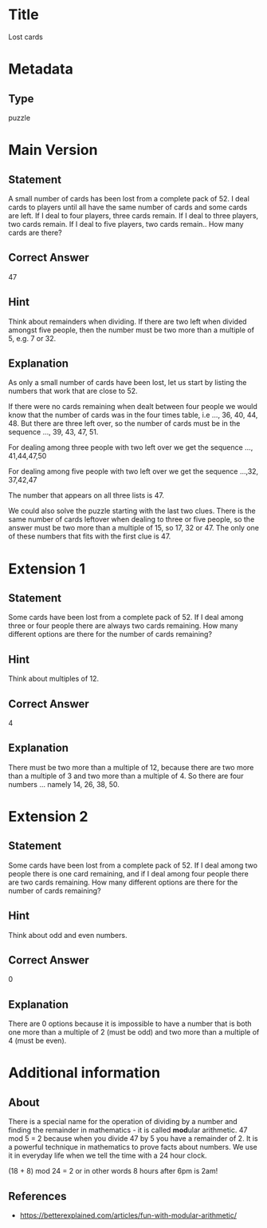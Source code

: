 # Title

Lost cards

# Metadata

## Type

puzzle

# Main Version

## Statement

A small number of cards has been lost from a complete pack of 52. I deal cards to players until all have the same number of cards and some cards are left. If I deal to four players, three cards remain. If I deal to three players, two cards remain. If I deal to five players, two cards remain.. How many cards are there?

## Correct Answer

47

## Hint

Think about remainders when dividing. If there are two left when divided amongst five people, then the number must be two more than a multiple of 5, e.g. 7 or 32.

## Explanation

As only a small number of cards have been lost, let us start by listing the numbers that work that are close to 52.

If there were no cards remaining when dealt between four people we would know that the number of cards was in the four times table, i.e …, 36, 40, 44, 48. But there are three left over, so the number of cards must be in the sequence …, 39, 43, 47, 51.

For dealing among three people with two left over we get the sequence …, 41,44,47,50

For dealing among five people with two left over we get the sequence …,32, 37,42,47

The number that appears on all three lists is 47.

We could also solve the puzzle starting with the last two clues. There is the same number of cards leftover when dealing to three or five people, so the answer must be two more than a multiple of 15, so 17, 32 or 47. The only one of these numbers that fits with the first clue is 47.

# Extension 1

## Statement

Some cards have been lost from a complete pack of 52. If I deal among three or four people there are always two cards remaining. How many different options are there for the number of cards remaining?

## Hint

Think about multiples of 12.

## Correct Answer

4

## Explanation

There must be two more than a multiple of 12, because there are two more than a multiple of 3 and two more than a multiple of 4. So there are four numbers … namely 14, 26, 38, 50.

# Extension 2 

## Statement

Some cards have been lost from a complete pack of 52. If I deal among two people there is one card remaining, and if I deal among four people there are two cards remaining. How many different options are there for the number of cards remaining?

## Hint

Think about odd and even numbers.

## Correct Answer

0

## Explanation

There are 0 options because it is impossible to have a number that is both one more than a multiple of 2 (must be odd) and two more than a multiple of 4 (must be even).

# Additional information

## About

There is a special name for the operation of dividing by a number and finding the remainder in mathematics - it is called **mod**ular arithmetic. 47 mod 5 = 2 because when you divide 47 by 5 you have a remainder of 2. It is a powerful technique in mathematics to prove facts about numbers. We use it in everyday life when we tell the time with a 24 hour clock. 

(18 + 8) mod 24 = 2 or in other words 8 hours after 6pm is 2am! 

## References

* https://betterexplained.com/articles/fun-with-modular-arithmetic/

